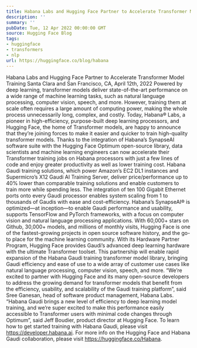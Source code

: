 ```yaml
---
title: Habana Labs and Hugging Face Partner to Accelerate Transformer Model Training
description: ''
summary: ''
pubDate: Tue, 12 Apr 2022 00:00:00 GMT
source: Hugging Face Blog
tags:
- huggingface
- transformers
- nlp
url: https://huggingface.co/blog/habana
---
```


Habana Labs and Hugging Face Partner to Accelerate Transformer Model Training
Santa Clara and San Francisco, CA, April 12th, 2022
Powered by deep learning, transformer models deliver state-of-the-art performance on a wide range of machine learning tasks, such as natural language processing, computer vision, speech, and more. However, training them at scale often requires a large amount of computing power, making the whole process unnecessarily long, complex, and costly.
Today, Habana® Labs, a pioneer in high-efficiency, purpose-built deep learning processors, and Hugging Face, the home of Transformer models, are happy to announce that they’re joining forces to make it easier and quicker to train high-quality transformer models. Thanks to the integration of Habana’s SynapseAI software suite with the Hugging Face Optimum open-source library, data scientists and machine learning engineers can now accelerate their Transformer training jobs on Habana processors with just a few lines of code and enjoy greater productivity as well as lower training cost.
Habana Gaudi training solutions, which power Amazon’s EC2 DL1 instances and Supermicro’s X12 Gaudi AI Training Server, deliver price/performance up to 40% lower than comparable training solutions and enable customers to train more while spending less. The integration of ten 100 Gigabit Ethernet ports onto every Gaudi processor enables system scaling from 1 to thousands of Gaudis with ease and cost-efficiency. Habana’s SynapseAI® is optimized—at inception—to enable Gaudi performance and usability, supports TensorFlow and PyTorch frameworks, with a focus on computer vision and natural language processing applications.
With 60,000+ stars on Github, 30,000+ models, and millions of monthly visits, Hugging Face is one of the fastest-growing projects in open source software history, and the go-to place for the machine learning community.
With its Hardware Partner Program, Hugging Face provides Gaudi’s advanced deep learning hardware with the ultimate Transformer toolset. This partnership will enable rapid expansion of the Habana Gaudi training transformer model library, bringing Gaudi efficiency and ease of use to a wide array of customer use cases like natural language processing, computer vision, speech, and more.
“We’re excited to partner with Hugging Face and its many open-source developers to address the growing demand for transformer models that benefit from the efficiency, usability, and scalability of the Gaudi training platform”, said Sree Ganesan, head of software product management, Habana Labs.
“Habana Gaudi brings a new level of efficiency to deep learning model training, and we’re super excited to make this performance easily accessible to Transformer users with minimal code changes through Optimum”, said Jeff Boudier, product director at Hugging Face.
To learn how to get started training with Habana Gaudi, please visit https://developer.habana.ai.
For more info on the Hugging Face and Habana Gaudi collaboration, please visit https://huggingface.co/Habana.